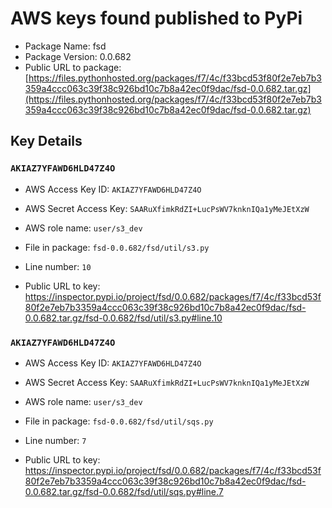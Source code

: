 # AWS keys found published to PyPi

* Package Name: fsd
* Package Version: 0.0.682
* Public URL to package: [https://files.pythonhosted.org/packages/f7/4c/f33bcd53f80f2e7eb7b3359a4ccc063c39f38c926bd10c7b8a42ec0f9dac/fsd-0.0.682.tar.gz](https://files.pythonhosted.org/packages/f7/4c/f33bcd53f80f2e7eb7b3359a4ccc063c39f38c926bd10c7b8a42ec0f9dac/fsd-0.0.682.tar.gz)

## Key Details

### `AKIAZ7YFAWD6HLD47Z4O`

* AWS Access Key ID: `AKIAZ7YFAWD6HLD47Z4O`
* AWS Secret Access Key: `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` 
* AWS role name: `user/s3_dev`
* File in package: `fsd-0.0.682/fsd/util/s3.py`
* Line number: `10`

* Public URL to key: https://inspector.pypi.io/project/fsd/0.0.682/packages/f7/4c/f33bcd53f80f2e7eb7b3359a4ccc063c39f38c926bd10c7b8a42ec0f9dac/fsd-0.0.682.tar.gz/fsd-0.0.682/fsd/util/s3.py#line.10



### `AKIAZ7YFAWD6HLD47Z4O`

* AWS Access Key ID: `AKIAZ7YFAWD6HLD47Z4O`
* AWS Secret Access Key: `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` 
* AWS role name: `user/s3_dev`
* File in package: `fsd-0.0.682/fsd/util/sqs.py`
* Line number: `7`

* Public URL to key: https://inspector.pypi.io/project/fsd/0.0.682/packages/f7/4c/f33bcd53f80f2e7eb7b3359a4ccc063c39f38c926bd10c7b8a42ec0f9dac/fsd-0.0.682.tar.gz/fsd-0.0.682/fsd/util/sqs.py#line.7


